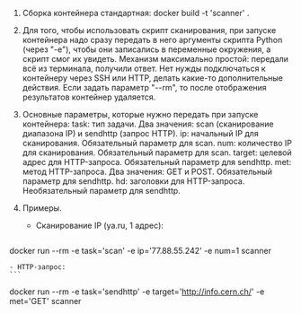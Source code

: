 1. Сборка контейнера стандартная: 
    docker build -t 'scanner' .

2. Для того, чтобы использовать скрипт сканирования, при запуске контейнера надо сразу передать в него аргументы скрипта Python (через "-e"), чтобы они записались в переменные окружения, а скрипт смог их увидеть. Механизм максимально простой: передали всё из терминала, получили ответ. Нет нужды подключаться к контейнеру через SSH или HTTP, делать какие-то дополнительные действия. Если задать параметр "--rm", то после отображения результатов контейнер удаляется.

3. Основные параметры, которые нужно передать при запуске контейнера:
    task: тип задачи. Два значения: scan (сканирование диапазона IP) и sendhttp (запрос HTTP).
    ip: начальный IP для сканирования. Обязательный параметр для scan.
    num: количество IP для сканирования. Обязательный параметр для scan.
    target: целевой адрес для HTTP-запроса. Обязательный параметр для sendhttp.
    met: метод HTTP-запроса. Два значения: GET и POST. Обязательный параметр для sendhttp.
    hd: заголовки для HTTP-запроса. Необязательный параметр для sendhttp.

4. Примеры.
    - Сканирование IP (ya.ru, 1 адрес): 
    ```
docker run --rm -e task='scan' -e ip='77.88.55.242' -e num=1 scanner

    - HTTP-запрос:
    ```
docker run --rm -e task='sendhttp' -e target='http://info.cern.ch/' -e met='GET' scanner
